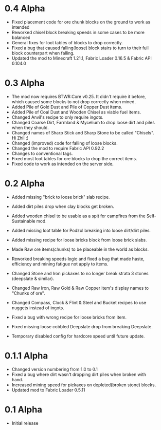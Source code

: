 # 0.4 Alpha
+ Fixed placement code for ore chunk blocks on the ground to work as intended
+ Reworked chisel block breaking speeds in some cases to be more balanced
+ General fixes for loot tables of blocks to drop correctly.
+ Fixed a bug that caused falling(loose) block stairs to turn to their full block counterpart when falling.
+ Updated the mod to Minecraft 1.21.1, Fabric Loader 0.16.5 & Fabric API 0.104.0

# 0.3 Alpha
+ The mod now requires BTWR:Core v0.25. It didn't require it before, which caused some blocks to not drop correctly when mined.
+ Added Pile of Gold Dust and Pile of Copper Dust items.
+ Added Pile of Coal Dust and Wooden Chisel as viable fuel items.
+ Changed Anvil's recipe to only require ingots.
+ Changed Coarse Dirt, Farmland & Mycelium to drop loose dirt and piles when they should.
+ Changed names of Sharp Stick and Sharp Stone to be called "Chisels". Hi Zhil ;)
+ Changed (improved) code for falling of loose blocks.
+ Changed the mod to require Fabric API 0.92.2
+ Changes to conventional tags.
+ Fixed most loot tables for ore blocks to drop the correct items.
+ Fixed code to work as intended on the server side.

# 0.2 Alpha
+ Added missing "brick to loose brick" slab recipe.
+ Added dirt piles drop when clay blocks get broken.
+ Added wooden chisel to be usable as a spit for campfires from the Self-Sustainable mod.
+ Added missing loot table for Podzol breaking into loose dirt/dirt piles.
+ Added missing recipe for loose bricks block from loose brick slabs.
+ Made Raw ore items(chunks) to be placeable in the world as blocks.

+ Reworked breaking speeds logic and fixed a bug that made haste, efficiency and mining fatigue not apply to items.
+ Changed Stone and Iron pickaxes to no longer break strata 3 stones (deepslate & similar).
+ Changed Raw Iron, Raw Gold & Raw Copper item's display names to "Chunks of ore".
+ Changed Compass, Clock & Flint & Steel and Bucket recipes to use nuggets instead of ingots.

+ Fixed a bug with wrong recipe for loose bricks from item.
+ Fixed missing loose cobbled Deepslate drop from breaking Deepslate.

+ Temporary disabled config for hardcore speed until future update.


# 0.1.1 Alpha

+ Changed version numbering from 1.0 to 0.1
+ Fixed a bug where dirt wasn't dropping dirt piles when broken with hand.
+ Increased mining speed for pickaxes on depleted(broken stone) blocks.
+ Updated mod to Fabric Loader 0.5.11

# 0.1 Alpha

+ Initial release